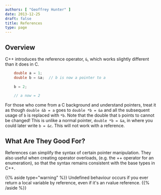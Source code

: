 ```yaml
---
authors: [ "Geoffrey Hunter" ]
date: 2013-12-25
draft: false
title: References
type: page
---
```


## Overview

C++ introduces the reference operator, `&`, which works slightly different than it does in C.
    
```c++
    double a = 1;
    double b = &a;  // b is now a pointer to a
    
    b = 2;
    
    // a now = 2
```

For those who come from a C background and understand pointers, treat it as though `double &b = a` goes to `double *b = &a` and all the subsequent usage of `b` is replaced with `*b`. Note that the double that `b` points to cannot be changed! This is unlike a normal pointer, `double *b = &a`, in where you could later write `b = &c`. This will not work with a reference.

## What Are They Good For?

References can simplify the syntax of certain pointer manipulation. They also useful when creating operator overloads, (e.g. the ++ operator for an enumeration), so that the syntax remains consistent with the base types in C++.

{{% aside type="warning" %}}
Undefined behaviour occurs if you ever return a local variable by reference, even if it's an rvalue reference.
{{% /aside %}}
